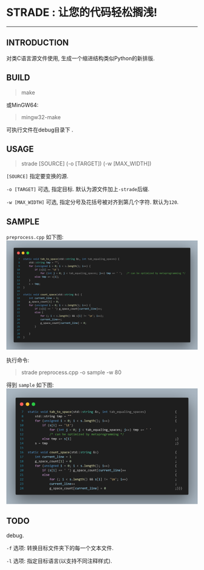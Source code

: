 # STRADE : 让您的代码轻松搁浅\!

---

## INTRODUCTION

对类C语言源文件使用, 生成一个缩进结构类似Python的新排版.


## BUILD

> make

或MinGW64:

> mingw32-make

可执行文件在debug目录下
.

## USAGE

> strade [SOURCE] (-o [TARGET]) (-w [MAX_WIDTH])

`[SOURCE]` 指定要变换的源.

`-o [TARGET]` 可选, 指定目标. 默认为源文件加上`-strade`后缀.

`-w [MAX_WIDTH]` 可选, 指定分号及花括号被对齐到第几个字符. 默认为`120`.


## SAMPLE

`preprocess.cpp` 如下图:
![](pic/preprocess.png)

执行命令:
> strade preprocess.cpp -o sample -w 80

得到 `sample` 如下图:
![](pic/sample.png)


## TODO  

debug.

`-f` 选项: 转换目标文件夹下的每一个文本文件.

`-l` 选项: 指定目标语言(以支持不同注释样式).